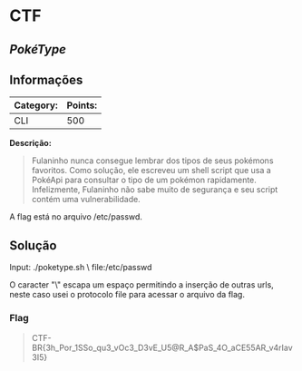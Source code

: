 # **CTF**

## _PokéType_

## Informações

| **Category:** | **Points:** |
| ------------- | ----------- |
| CLI           | 500         |

**Descrição:**

> Fulaninho nunca consegue lembrar dos tipos de seus pokémons favoritos. Como solução, ele escreveu um shell script que usa a PokéApi para consultar o tipo de um pokémon rapidamente. Infelizmente, Fulaninho não sabe muito de segurança e seu script contém uma vulnerabilidade.

A flag está no arquivo /etc/passwd.

## Solução

Input:
./poketype.sh \ file:/etc/passwd

O caracter "\\" escapa um espaço permitindo a inserção de outras urls, neste caso usei o protocolo file para acessar o arquivo da flag.

### Flag

> CTF-BR{3h_Por_1SSo_qu3_vOc3_D3vE_U5@R_A$PaS_4O_aCE55AR_v4rIav3I5}

